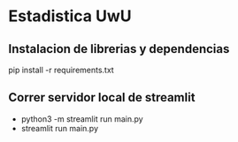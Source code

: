 # Estadistica UwU
## Instalacion de librerias y dependencias
pip install -r requirements.txt

## Correr servidor local de streamlit
- python3 -m streamlit run main.py
- streamlit run main.py